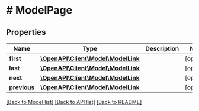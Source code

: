 # # ModelPage

## Properties

Name | Type | Description | Notes
------------ | ------------- | ------------- | -------------
**first** | [**\OpenAPI\Client\Model\ModelLink**](ModelLink.md) |  | [optional]
**last** | [**\OpenAPI\Client\Model\ModelLink**](ModelLink.md) |  | [optional]
**next** | [**\OpenAPI\Client\Model\ModelLink**](ModelLink.md) |  | [optional]
**previous** | [**\OpenAPI\Client\Model\ModelLink**](ModelLink.md) |  | [optional]

[[Back to Model list]](../../README.md#models) [[Back to API list]](../../README.md#endpoints) [[Back to README]](../../README.md)
